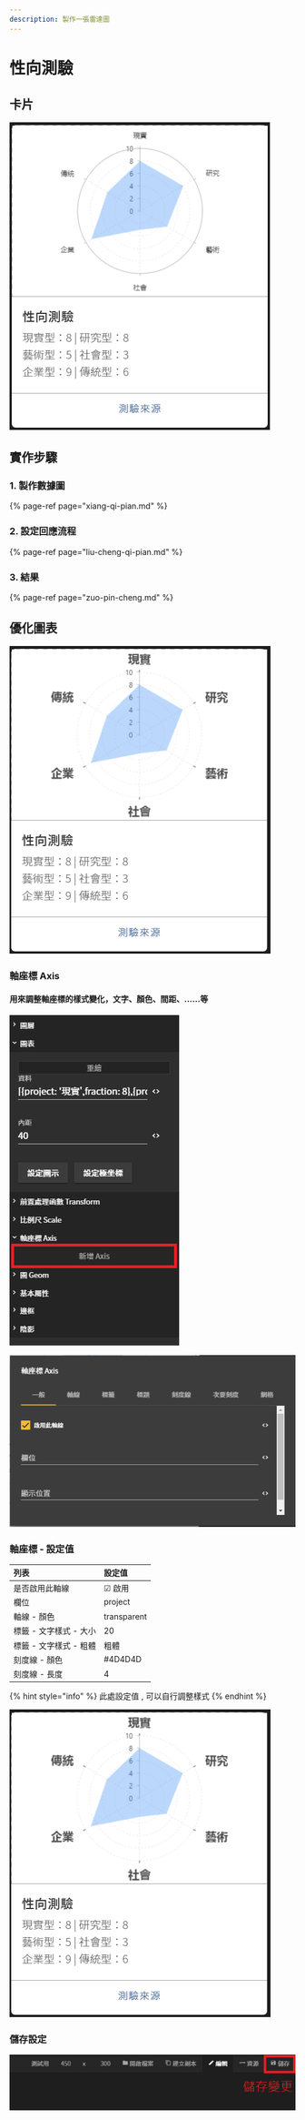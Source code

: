 ```yaml
---
description: 製作一張雷達圖
---
```


# 性向測驗

## 卡片

![](../../.gitbook/assets/xing-xiang-ce-yan-jian-yi-ban.png)

## 實作步驟

### 1. 製作數據圖

{% page-ref page="xiang-qi-pian.md" %}

### 2. 設定回應流程

{% page-ref page="liu-cheng-qi-pian.md" %}

### 3. 結果

{% page-ref page="zuo-pin-cheng.md" %}

## 優化圖表

![](../../.gitbook/assets/xing-xiang-ce-yan-you-hua-ban.png)

### 軸座標 Axis

#### 用來調整軸座標的樣式變化，文字、顏色、間距、......等

![](../../.gitbook/assets/xing-xiang-ce-yan-zhou-zuo-biao.png)

![](../../.gitbook/assets/xing-xiang-ce-yan-zhou-zuo-biao-she-ding.png)

### 軸座標 - 設定值

| 列表 | 設定值 |
| :--- | :--- |
| 是否啟用此軸線 | ☑ 啟用 |
| 欄位 | project |
| 軸線 - 顏色 | transparent |
| 標籤 - 文字樣式 - 大小 | 20 |
| 標籤 - 文字樣式 - 粗體 | 粗體 |
| 刻度線 - 顏色 | \#4D4D4D |
| 刻度線 - 長度 | 4 |

{% hint style="info" %}
此處設定值 , 可以自行調整樣式
{% endhint %}

![&#x5B8C;&#x6210;](../../.gitbook/assets/xing-xiang-ce-yan-you-hua-ban.png)

### 儲存設定

![&#x9EDE;&#x64CA;&#x5132;&#x5B58;](../../.gitbook/assets/xuan-dan-lie-biao-chu-cun%20%281%29.png)

